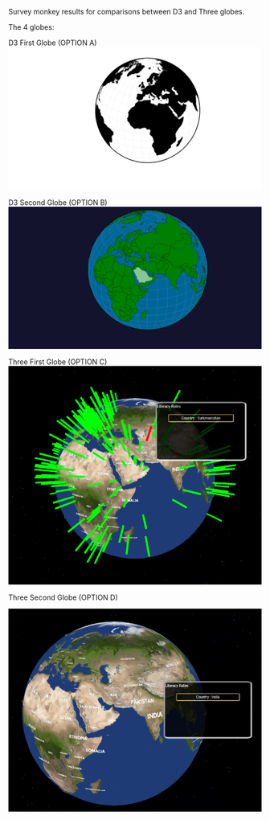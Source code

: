 Survey monkey results for comparisons between D3 and Three globes.

The 4 globes: 

D3 First Globe (OPTION A) 
![image](https://github.com/jess-mw/desk23/blob/main/Documentation/3.%20UX%20Design/Feedback/Second%20SurveyMonkey%20Results/Design%20Choice%201.png)

D3 Second Globe (OPTION B) 
![image](https://github.com/jess-mw/desk23/blob/main/Documentation/3.%20UX%20Design/Feedback/Second%20SurveyMonkey%20Results/Design%20Choice%202.png)

Three First Globe (OPTION C) 
![image](https://github.com/jess-mw/desk23/blob/main/Documentation/3.%20UX%20Design/Feedback/Second%20SurveyMonkey%20Results/Design%20Choice%203.PNG)

Three Second Globe (OPTION D) 

![image](https://github.com/jess-mw/desk23/blob/main/Documentation/3.%20UX%20Design/Feedback/Second%20SurveyMonkey%20Results/Design%20Choice%204.PNG)
